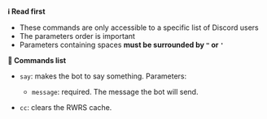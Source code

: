 **ℹ️ Read first**

- These commands are only accessible to a specific list of Discord users
- The parameters order is important
- Parameters containing spaces **must be surrounded by `"` or  `'`**

**📄 Commands list**

- `say`: makes the bot to say something. Parameters:
    - `message`: required. The message the bot will send.

- `cc`: clears the RWRS cache.